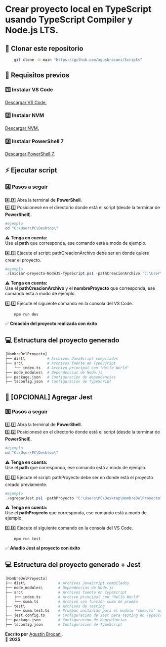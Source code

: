 # Crear proyecto local en TypeScript usando TypeScript Compiler y Node.js LTS.
## 🚀 Clonar este repositorio  
```bash
    git clone -b main "https://github.com/agusbrocani/Scripts"
```
## 📝 Requisitos previos
### 1️⃣ Instalar VS Code
[Descargar VS Code.](https://code.visualstudio.com/download)  
### 2️⃣ Instalar NVM
[Descargar NVM.](https://github.com/coreybutler/nvm-windows?tab=readme-ov-file)
### 3️⃣ Instalar PowerShell 7
[Descargar PowerShell 7.](https://learn.microsoft.com/es-es/powershell/scripting/install/installing-powershell-on-windows?view=powershell-7.5)  
## ⚡ Ejecutar script
### 4️⃣ Pasos a seguir 
4️⃣.1️⃣ Abra la terminal de **PowerShell**.  
4️⃣.2️⃣ Posicionesé en el directorio donde está el script (desde la terminar de **PowerShell**).
```powershell
#ejemplo
cd "C:\User\PC\Desktop\"
```
⚠️ **Tenga en cuenta:**  
Use el **path** que corresponda, ese comando está a modo de ejemplo.  

4️⃣.3️⃣ Ejecute el script: pathCreacionArchivo debe ser en donde quiere crear el proyecto.
```powershell
#ejemplo
./iniciar-proyecto-NodeJS-TypeScript.ps1 -pathCreacionArchivo "C:\User\PC\Desktop\" -nombreProyecto "prueba"
```
⚠️ **Tenga en cuenta:**  
Use el **pathCreacionArchivo** y el **nombreProyecto** que corresponda, ese comando está a modo de ejemplo.

4️⃣.4️⃣ Ejecute el siguiente comando en la consola del VS Code.
```npm
    npm run dev
```
✅ **Creación del proyecto realizada con éxito**

## 💻 Estructura del proyecto generado
```bash
[NombreDelProyecto]
├── dist\          # Archivos JavaScript compilados
├── src\           # Archivos fuente en TypeScript
│   └── index.ts   # Archivo principal con "Hello World"
├── node_modules\  # Dependencias de Node.js
├── package.json   # Configuracion de dependencias
├── tsconfig.json  # Configuracion de TypeScript
```
## 🧪 [OPCIONAL] Agregar Jest
### 5️⃣ Pasos a seguir
5️⃣.1️⃣ Abra la terminal de **PowerShell**.  
5️⃣.2️⃣ Posicionesé en el directorio donde está el script (desde la terminar de **PowerShell**).
```powershell
#ejemplo
cd "C:\User\PC\Desktop\"
```
⚠️ **Tenga en cuenta:**  
Use el **path** que corresponda, ese comando está a modo de ejemplo.  

5️⃣.3️⃣ Ejecute el script: pathProyecto debe ser en donde está el proyecto creado previamente.
```powershell
#ejemplo
./agregarJest.ps1 -pathProyecto "C:\Users\PC\Desktop\NombreDelProyecto"
```
⚠️ **Tenga en cuenta:**  
Use el **pathProyecto** que corresponda, ese comando está a modo de ejemplo.

5️⃣.4️⃣ Ejecute el siguiente comando en la consola del VS Code.
```npm
    npm run test
```

✅ **Añadió Jest al proyecto con éxito**

## 💻 Estructura del proyecto generado + Jest
```bash
[NombreDelProyecto]
├── dist\               # Archivos JavaScript compilados
├── node_modules\       # Dependencias de Node.js
├── src\                # Archivos fuente en TypeScript
│   ├── index.ts        # Archivo principal con "Hello World"
│   └── suma.ts         # Archivo con función suma de prueba
├── test\               # Archivos de testing
│   └── suma.test.ts    # Pruebas unitarias para el modulo 'suma.ts' usando Jest
├── jest.config.ts      # Configuracion de Jest para testing en TypeScript
├── package.json        # Configuracion de dependencias
├── tsconfig.json       # Configuracion de TypeScript
```

**Escrito por** [Agustín Brocani](https://www.linkedin.com/in/agusbrocani/).    
📅 **2025**  

